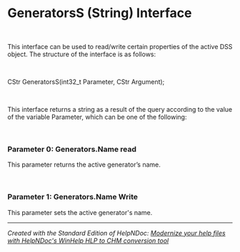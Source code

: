 # GeneratorsS (String) Interface

&nbsp;

This interface can be used to read/write certain properties of the active DSS object. The structure of the interface is as follows:

&nbsp;

CStr GeneratorsS(int32\_t Parameter, CStr Argument);

&nbsp;

This interface returns a string as a result of the query according to the value of the variable Parameter, which can be one of the following:

&nbsp;

### Parameter 0: Generators.Name read

This parameter returns the active generator’s name.

&nbsp;

### Parameter 1: Generators.Name Write

This parameter sets the active generator's name.


***
_Created with the Standard Edition of HelpNDoc: [Modernize your help files with HelpNDoc's WinHelp HLP to CHM conversion tool](<https://www.helpndoc.com/step-by-step-guides/how-to-convert-a-hlp-winhelp-help-file-to-a-chm-html-help-help-file/>)_
